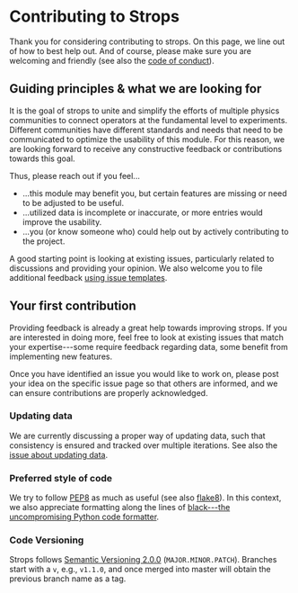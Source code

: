 # Contributing to Strops

Thank you for considering contributing to strops.
On this page, we line out of how to best help out.
And of course, please make sure you are welcoming and friendly (see also the [code of conduct](CODE_OF_CONDUCT.md)).

## Guiding principles & what we are looking for

It is the goal of strops to unite and simplify the efforts of multiple physics communities to connect operators at the fundamental level to experiments. Different communities have different standards and needs that need to be communicated to optimize the usability of this module.
For this reason, we are looking forward to receive any constructive feedback or contributions towards this goal.

Thus, please reach out if you feel...

* ...this module may benefit you, but certain features are missing or need to be adjusted to be useful. 
* ...utilized data is incomplete or inaccurate, or more entries would improve the usability.
* ...you (or know someone who) could help out by actively contributing to the project.

A good starting point is looking at existing issues, particularly related to discussions and providing your opinion. We also welcome you to file additional feedback [using issue templates](https://github.com/ckoerber/strops/issues/new/choose).

## Your first contribution

Providing feedback is already a great help towards improving strops.
If you are interested in doing more, feel free to look at existing issues that match your expertise---some require feedback regarding data, some benefit from implementing new features.

Once you have identified an issue you would like to work on, please post your idea on the specific issue page so that others are informed, and we can ensure contributions are properly acknowledged.

### Updating data

We are currently discussing a proper way of updating data, such that consistency is ensured and tracked over multiple iterations. See also the [issue about updating data](https://github.com/ckoerber/strops/issues/3).

### Preferred style of code

We try to follow [PEP8](https://www.python.org/dev/peps/pep-0008/) as much as useful (see also [flake8](https://flake8.pycqa.org/en/latest/)).
In this context, we also appreciate formatting along the lines of [black---the uncompromising Python code formatter](https://github.com/psf/black).

### Code Versioning

Strops follows [Semantic Versioning 2.0.0](https://semver.org) (`MAJOR.MINOR.PATCH`).
Branches start with a `v`, e.g., `v1.1.0`, and once merged into master will obtain the previous branch name as a tag.
